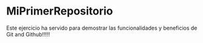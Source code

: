 # MiPrimerRepositorio
Este ejercicio ha servido para demostrar las funcionalidades y beneficios de
Git and Github!!!!!

